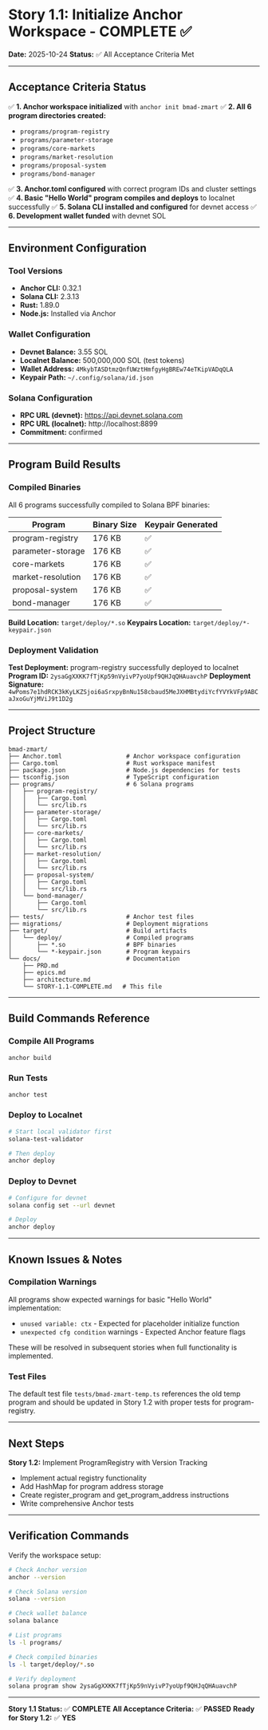 # Story 1.1: Initialize Anchor Workspace - COMPLETE ✅

**Date:** 2025-10-24
**Status:** ✅ All Acceptance Criteria Met

---

## Acceptance Criteria Status

✅ **1. Anchor workspace initialized** with `anchor init bmad-zmart`
✅ **2. All 6 program directories created:**
   - `programs/program-registry`
   - `programs/parameter-storage`
   - `programs/core-markets`
   - `programs/market-resolution`
   - `programs/proposal-system`
   - `programs/bond-manager`

✅ **3. Anchor.toml configured** with correct program IDs and cluster settings
✅ **4. Basic "Hello World" program compiles and deploys** to localnet successfully
✅ **5. Solana CLI installed and configured** for devnet access
✅ **6. Development wallet funded** with devnet SOL

---

## Environment Configuration

### Tool Versions
- **Anchor CLI:** 0.32.1
- **Solana CLI:** 2.3.13
- **Rust:** 1.89.0
- **Node.js:** Installed via Anchor

### Wallet Configuration
- **Devnet Balance:** 3.55 SOL
- **Localnet Balance:** 500,000,000 SOL (test tokens)
- **Wallet Address:** `4MkybTASDtmzQnfUWztHmfgyHgBREw74eTKipVADqQLA`
- **Keypair Path:** `~/.config/solana/id.json`

### Solana Configuration
- **RPC URL (devnet):** https://api.devnet.solana.com
- **RPC URL (localnet):** http://localhost:8899
- **Commitment:** confirmed

---

## Program Build Results

### Compiled Binaries
All 6 programs successfully compiled to Solana BPF binaries:

| Program | Binary Size | Keypair Generated |
|---------|-------------|-------------------|
| program-registry | 176 KB | ✅ |
| parameter-storage | 176 KB | ✅ |
| core-markets | 176 KB | ✅ |
| market-resolution | 176 KB | ✅ |
| proposal-system | 176 KB | ✅ |
| bond-manager | 176 KB | ✅ |

**Build Location:** `target/deploy/*.so`
**Keypairs Location:** `target/deploy/*-keypair.json`

### Deployment Validation
**Test Deployment:** program-registry successfully deployed to localnet
**Program ID:** `2ysaGgXXKK7fTjKp59nVyivP7yoUpf9QHJqQHAuavchP`
**Deployment Signature:** `4wPoms7e1hdRCK3kKyLKZSjoi6aSrxpyBnNu158cbaud5MeJXHMBtydiYcfYVYkVFp9ABCaJxoGuYjMViJ9t1D2g`

---

## Project Structure

```
bmad-zmart/
├── Anchor.toml                  # Anchor workspace configuration
├── Cargo.toml                   # Rust workspace manifest
├── package.json                 # Node.js dependencies for tests
├── tsconfig.json                # TypeScript configuration
├── programs/                    # 6 Solana programs
│   ├── program-registry/
│   │   ├── Cargo.toml
│   │   └── src/lib.rs
│   ├── parameter-storage/
│   │   ├── Cargo.toml
│   │   └── src/lib.rs
│   ├── core-markets/
│   │   ├── Cargo.toml
│   │   └── src/lib.rs
│   ├── market-resolution/
│   │   ├── Cargo.toml
│   │   └── src/lib.rs
│   ├── proposal-system/
│   │   ├── Cargo.toml
│   │   └── src/lib.rs
│   └── bond-manager/
│       ├── Cargo.toml
│       └── src/lib.rs
├── tests/                       # Anchor test files
├── migrations/                  # Deployment migrations
├── target/                      # Build artifacts
│   └── deploy/                  # Compiled programs
│       ├── *.so                 # BPF binaries
│       └── *-keypair.json       # Program keypairs
└── docs/                        # Documentation
    ├── PRD.md
    ├── epics.md
    ├── architecture.md
    └── STORY-1.1-COMPLETE.md   # This file
```

---

## Build Commands Reference

### Compile All Programs
```bash
anchor build
```

### Run Tests
```bash
anchor test
```

### Deploy to Localnet
```bash
# Start local validator first
solana-test-validator

# Then deploy
anchor deploy
```

### Deploy to Devnet
```bash
# Configure for devnet
solana config set --url devnet

# Deploy
anchor deploy
```

---

## Known Issues & Notes

### Compilation Warnings
All programs show expected warnings for basic "Hello World" implementation:
- `unused variable: ctx` - Expected for placeholder initialize function
- `unexpected cfg condition` warnings - Expected Anchor feature flags

These will be resolved in subsequent stories when full functionality is implemented.

### Test Files
The default test file `tests/bmad-zmart-temp.ts` references the old temp program and should be updated in Story 1.2 with proper tests for program-registry.

---

## Next Steps

**Story 1.2:** Implement ProgramRegistry with Version Tracking
- Implement actual registry functionality
- Add HashMap for program address storage
- Create register_program and get_program_address instructions
- Write comprehensive Anchor tests

---

## Verification Commands

Verify the workspace setup:

```bash
# Check Anchor version
anchor --version

# Check Solana version
solana --version

# Check wallet balance
solana balance

# List programs
ls -l programs/

# Check compiled binaries
ls -l target/deploy/*.so

# Verify deployment
solana program show 2ysaGgXXKK7fTjKp59nVyivP7yoUpf9QHJqQHAuavchP
```

---

**Story 1.1 Status:** ✅ **COMPLETE**
**All Acceptance Criteria:** ✅ **PASSED**
**Ready for Story 1.2:** ✅ **YES**
